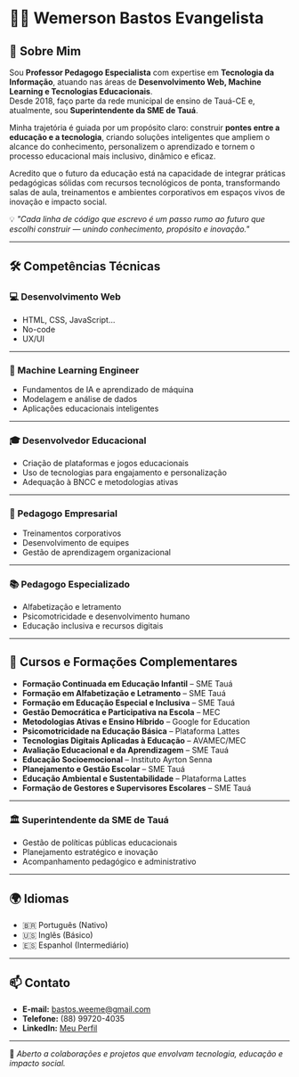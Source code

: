 # 👨‍💻 Wemerson Bastos Evangelista

## 📌 Sobre Mim  
Sou **Professor Pedagogo Especialista** com expertise em **Tecnologia da Informação**, atuando nas áreas de **Desenvolvimento Web, Machine Learning e Tecnologias Educacionais**.  
Desde 2018, faço parte da rede municipal de ensino de Tauá-CE e, atualmente, sou **Superintendente da SME de Tauá**.

Minha trajetória é guiada por um propósito claro: construir **pontes entre a educação e a tecnologia**, criando soluções inteligentes que ampliem o alcance do conhecimento, personalizem o aprendizado e tornem o processo educacional mais inclusivo, dinâmico e eficaz.

Acredito que o futuro da educação está na capacidade de integrar práticas pedagógicas sólidas com recursos tecnológicos de ponta, transformando salas de aula, treinamentos e ambientes corporativos em espaços vivos de inovação e impacto social.

💡 *"Cada linha de código que escrevo é um passo rumo ao futuro que escolhi construir — unindo conhecimento, propósito e inovação."*  

---

## 🛠️ Competências Técnicas

### 💻 Desenvolvimento Web  
- HTML, CSS, JavaScript...
- No-code
- UX/UI
  
---

### 🤖 Machine Learning Engineer  
- Fundamentos de IA e aprendizado de máquina  
- Modelagem e análise de dados  
- Aplicações educacionais inteligentes  

---

### 🎓 Desenvolvedor Educacional  
- Criação de plataformas e jogos educacionais  
- Uso de tecnologias para engajamento e personalização  
- Adequação à BNCC e metodologias ativas  

---

### 🏢 Pedagogo Empresarial  
- Treinamentos corporativos  
- Desenvolvimento de equipes  
- Gestão de aprendizagem organizacional  

---

### 📚 Pedagogo Especializado  
- Alfabetização e letramento  
- Psicomotricidade e desenvolvimento humano  
- Educação inclusiva e recursos digitais  

---

## 📜 Cursos e Formações Complementares  

- **Formação Continuada em Educação Infantil** – SME Tauá  
- **Formação em Alfabetização e Letramento** – SME Tauá  
- **Formação em Educação Especial e Inclusiva** – SME Tauá  
- **Gestão Democrática e Participativa na Escola** – MEC  
- **Metodologias Ativas e Ensino Híbrido** – Google for Education  
- **Psicomotricidade na Educação Básica** – Plataforma Lattes  
- **Tecnologias Digitais Aplicadas à Educação** – AVAMEC/MEC  
- **Avaliação Educacional e da Aprendizagem** – SME Tauá  
- **Educação Socioemocional** – Instituto Ayrton Senna  
- **Planejamento e Gestão Escolar** – SME Tauá  
- **Educação Ambiental e Sustentabilidade** – Plataforma Lattes  
- **Formação de Gestores e Supervisores Escolares** – SME Tauá

---

### 🏛️ Superintendente da SME de Tauá  
- Gestão de políticas públicas educacionais  
- Planejamento estratégico e inovação  
- Acompanhamento pedagógico e administrativo  

---

## 🌍 Idiomas  
- 🇧🇷 Português (Nativo)  
- 🇺🇸 Inglês (Básico)  
- 🇪🇸 Espanhol (Intermediário)  

---

## 📫 Contato  
- **E-mail:** bastos.weeme@gmail.com  
- **Telefone:** (88) 99720-4035  
- **LinkedIn:** [Meu Perfil](https://www.linkedin.com/in/wemerson-bastos-129451252)  

---

💬 *Aberto a colaborações e projetos que envolvam tecnologia, educação e impacto social.*
